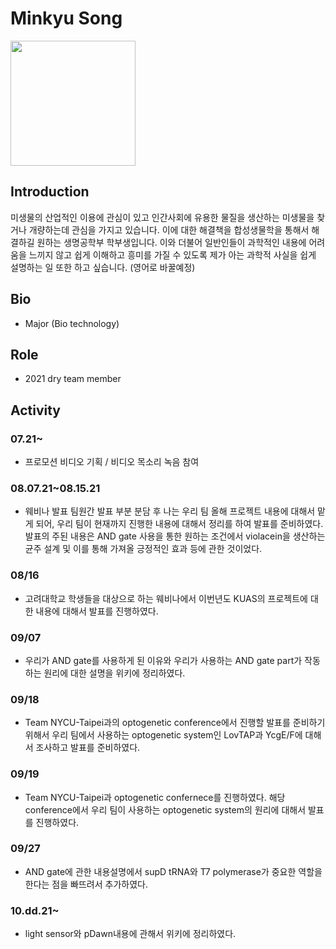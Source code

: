 # Minkyu Song
<img src = "https://user-images.githubusercontent.com/87221166/135803913-28f7996e-cafe-41fd-a228-3fed60e6beca.jpg" width="200" height="200">

## Introduction
미생물의 산업적인 이용에 관심이 있고 인간사회에 유용한 물질을 생산하는 미생물을 찾거나 개량하는데 관심을 가지고 있습니다. 이에 대한 해결책을 합성생물학을 통해서 해결하길 원하는 생명공학부 학부생입니다.
이와 더불어 일반인들이 과학적인 내용에 어려움을 느끼지 않고 쉽게 이해하고 흥미를 가질 수 있도록 제가 아는 과학적 사실을 쉽게 설명하는 일 또한 하고 싶습니다.
(영어로 바꿀예정)
## Bio 
* Major (Bio technology)


## Role
* 2021 dry team member


## Activity
### 07.21~
* 프로모션 비디오 기획 / 비디오 목소리 녹음 참여
### 08.07.21~08.15.21
* 웨비나 발표 팀원간 발표 부분 분담 후 나는 우리 팀 올해 프로젝트 내용에 대해서 맡게 되어, 우리 팀이 현재까지 진행한 내용에 대해서 정리를 하여 발표를 준비하였다.
발표의 주된 내용은 AND gate 사용을 통한 원하는 조건에서 violacein을 생산하는 균주 설계 및 이를 통해 가져올 긍정적인 효과 등에 관한 것이었다.

### 08/16
* 고려대학교 학생들을 대상으로 하는 웨비나에서 이번년도 KUAS의 프로젝트에 대한 내용에 대해서 발표를 진행하였다.

### 09/07
* 우리가 AND gate를 사용하게 된 이유와 우리가 사용하는 AND gate part가 작동하는 원리에 대한 설명을 위키에 정리하였다.

### 09/18
* Team NYCU-Taipei과의 optogenetic conference에서 진행할 발표를 준비하기 위해서 우리 팀에서 사용하는 optogenetic system인 LovTAP과 YcgE/F에 대해서 조사하고 발표를 준비하였다.

### 09/19
* Team NYCU-Taipei과 optogenetic confernece를 진행하였다. 해당 conference에서 우리 팀이 사용하는 optogenetic system의 원리에 대해서 발표를 진행하였다. 

### 09/27
* AND gate에 관한 내용설명에서 supD tRNA와 T7 polymerase가 중요한 역할을 한다는 점을 빠뜨려서 추가하였다.

### 10.dd.21~
* light sensor와 pDawn내용에 관해서 위키에 정리하였다.
